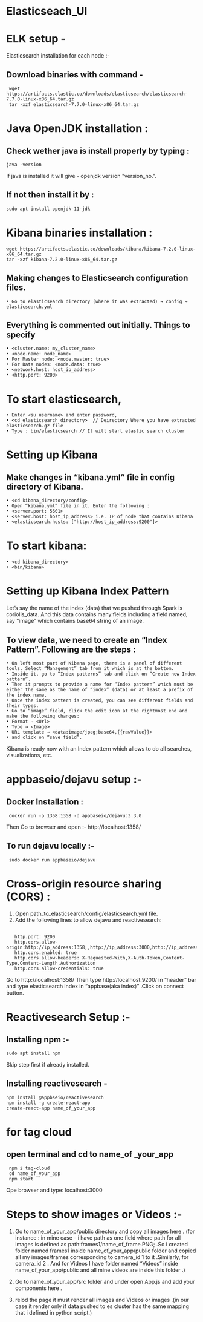 # Elasticseach_UI

# ELK setup - 
Elasticsearch installation for each node :- 
## Download binaries with command - 
     wget https://artifacts.elastic.co/downloads/elasticsearch/elasticsearch-7.7.0-linux-x86_64.tar.gz
     tar -xzf elasticsearch-7.7.0-linux-x86_64.tar.gz 

# Java OpenJDK installation :
## Check wether java is install properly by typing : 
    java -version
If java is installed it will give - openjdk version "version_no.".
## If not then install it by : 
    sudo apt install openjdk-11-jdk

# Kibana binaries installation :
    wget https://artifacts.elastic.co/downloads/kibana/kibana-7.2.0-linux-x86_64.tar.gz
    tar -xzf kibana-7.2.0-linux-x86_64.tar.gz

## Making changes to Elasticsearch configuration files. 
    • Go to elasticsearch directory (where it was extracted) → config → elasticsearch.yml
## Everything is commented out initially. Things to specify
    • <cluster.name: my_cluster_name>
    • <node.name: node_name>
    • For Master node: <node.master: true>
    • For Data nodes: <node.data: true>
    • <network.host: host_ip_address>
    • <http.port: 9200>

# To start elasticsearch,
    • Enter <su username> and enter password,
    • <cd elasticsearch_directory>  // Deirectory Where you have extracted elasticsearch.gz file
    • Type : bin/elasticsearch // It will start elastic search cluster



# Setting up Kibana

## Make changes in “kibana.yml” file in config directory of Kibana.
    • <cd kibana_directory/config>
    • Open “kibana.yml” file in it. Enter the following :
    • <server.port: 5601>
    • <server.host: host_ip_address> i.e. IP of node that contains Kibana
    • <elasticsearch.hosts: ["http://host_ip_address:9200"]>

# To start kibana:
    • <cd kibana_directory>
    • <bin/kibana>

# Setting up Kibana Index Pattern

Let’s say the name of the index (data) that we pushed through Spark is coriolis_data.
And this data contains many fields including a field named, say “image” which contains base64 string of an image.
## To view data, we need to create an “Index Pattern”. Following are the steps :
    • On left most part of Kibana page, there is a panel of different tools. Select “Management” tab from it which is at the bottom.
    • Inside it, go to “Index patterns” tab and click on “Create new Index pattern”.
    • Then it prompts to provide a name for “Index pattern” which must be either the same as the name of “index” (data) or at least a prefix of the index name.
    • Once the index pattern is created, you can see different fields and their types.
    • Go to “image” field, click the edit icon at the rightmost end and make the following changes:
    • Format → <Url>
    • Type → <Image>
    • URL template → <data:image/jpeg;base64,{{rawValue}}>
    • and click on “save field”.

Kibana is ready now with an Index pattern which allows to do all searches, visualizations, etc.

# appbaseio/dejavu setup :-
## Docker Installation :
     docker run -p 1358:1358 -d appbaseio/dejavu:3.3.0
Then Go to browser and open :- http://localhost:1358/
## To run dejavu locally :-
     sudo docker run appbaseio/dejavu
# Cross-origin resource sharing (CORS) :
1. Open path_to_elasticsearch/config/elasticsearch.yml file.
2. Add the following lines to allow dejavu and reactivesearch:
## 
       http.port: 9200
       http.cors.allow-origin:http://ip_address:1358;,http://ip_address:3000,http://ip_address:3001,https://opensource.appbase.io/dejavu/live,https://dejavu.appbase.io
       http.cors.enabled: true
       http.cors.allow-headers: X-Requested-With,X-Auth-Token,Content-Type,Content-Length,Authorization
       http.cors.allow-credentials: true
Go to http://localhost:1358/
Then type http://localhost:9200/ in “header” bar and type elasticsearch index
in “appbase(aka index)” .Click on connect button.

# Reactivesearch Setup :-
## Installing npm :-
    sudo apt install npm
Skip step first if already installed.

## Installing reactivesearch -
    npm install @appbseio/reactivesearch
    npm install -g create-react-app
    create-react-app name_of_your_app
# for tag cloud
## open terminal and cd to name_of _your_app
     npm i tag-cloud 
     cd name_of_your_app
     npm start
 Ope browser and type: localhost:3000
  
# Steps to show images or Videos :-
1. Go to name_of_your_app/public directory and copy all images here .
(for instance : in mine case - i have path as one field where path for all images is defined as path:frames1/name_of_frame.PNG; .So i created folder named frames1 inside name_of_your_app/public folder and copied all my images/frames corresponding to camera_id 1 to it .Similarly, for camera_id 2 .
And for Videos I have folder named “Videos” inside name_of_your_app/public and all mine
videos are inside this folder .)
2. Go to name_of_your_app/src folder and under open App.js and add your components here .

3. relod the page it must render all images and Videos or images .(in our case it render only if
data pushed to es cluster has the same mapping that i defined in python script.)


